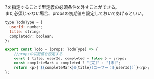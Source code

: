 ?を指定することで型定義の必須条件を外すことができる。  
また必須じゃない場合、propsの初期値を設定しておいてあげるといい。
```javascript
type TodoType = {
  userId: number;
  title: string;
  completed?: boolean;
};

export const Todo = (props: TodoType) => {
    //propsの初期値を設定する
    const { title, userId, completed = false } = props;
    const completeMark = completed ? "[完]" : "[未]";
    return <p>{`${completeMark}${title}(ユーザー：${userId})`}</p>;
};
```
